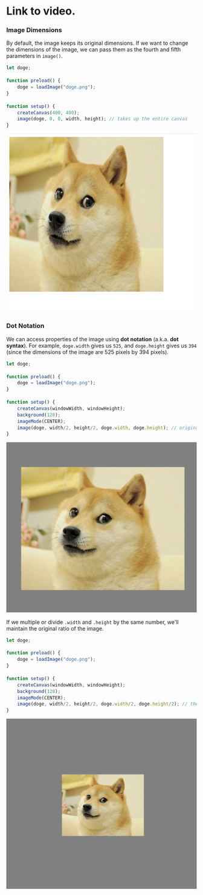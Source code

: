 # Link to video.

### Image Dimensions

By default, the image keeps its original dimensions. If we want to change the dimensions of the image, we can pass them as the fourth and fifth parameters in `image()`.

```js
let doge;

function preload() {
    doge = loadImage("doge.png"); 
}

function setup() {
    createCanvas(400, 400);
    image(doge, 0, 0, width, height); // takes up the entire canvas
}
```

![](../../Images/doge_3_.png)

### Dot Notation

We can access properties of the image using **dot notation** (a.k.a. **dot syntax**). For example, `doge.width` gives us `525`, and `doge.height` gives us `394` (since the dimensions of the image are 525 pixels by 394 pixels).


```js
let doge;

function preload() {
    doge = loadImage("doge.png");
}

function setup() {
    createCanvas(windowWidth, windowHeight);
    background(128);
    imageMode(CENTER);
    image(doge, width/2, height/2, doge.width, doge.height); // original size of the image
}
```

![](../../Images/doge_4.png)

If we multiple or divide `.width` and `.height` by the same number, we'll maintain the original ratio of the image.


```js
let doge;

function preload() {
    doge = loadImage("doge.png");
}

function setup() {
    createCanvas(windowWidth, windowHeight);
    background(128);
    imageMode(CENTER);
    image(doge, width/2, height/2, doge.width/2, doge.height/2); // the image is a quarter of its original size
}
```

![](../../Images/doge_5.png)

